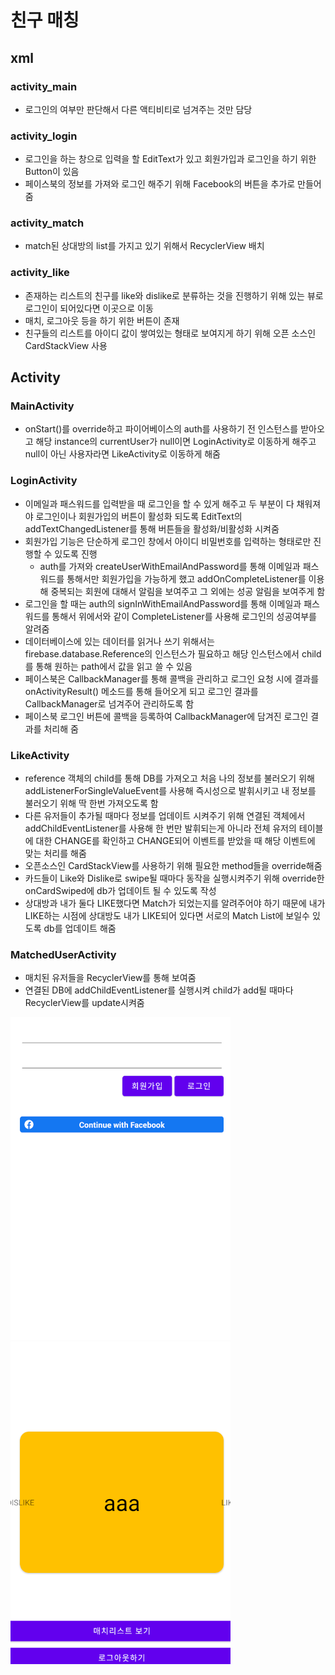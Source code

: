 # 친구 매칭      
## xml  
### activity_main   
+ 로그인의 여부만 판단해서 다른 액티비티로 넘겨주는 것만 담당  
### activity_login  
+ 로그인을 하는 창으로 입력을 할 EditText가 있고 회원가입과 로그인을 하기 위한 Button이 있음  
+ 페이스북의 정보를 가져와 로그인 해주기 위해 Facebook의 버튼을 추가로 만들어 줌  
### activity_match  
+ match된 상대방의 list를 가지고 있기 위해서 RecyclerView 배치  
### activity_like  
+ 존재하는 리스트의 친구를 like와 dislike로 분류하는 것을 진행하기 위해 있는 뷰로 로그인이 되어있다면 이곳으로 이동  
+ 매치, 로그아웃 등을 하기 위한 버튼이 존재  
+ 친구들의 리스트를 아이디 값이 쌓여있는 형태로 보여지게 하기 위해 오픈 소스인 CardStackView 사용  
## Activity  
### MainActivity  
+ onStart()를 override하고 파이어베이스의 auth를 사용하기 전 인스턴스를 받아오고 해당 instance의 currentUser가 null이면 LoginActivity로 이동하게 해주고 null이 아닌 사용자라면 LikeActivity로 이동하게 해줌  
### LoginActivity  
+ 이메일과 패스워드를 입력받을 때 로그인을 할 수 있게 해주고 두 부분이 다 채워져야 로그인이나 회원가입의 버튼이 활성화 되도록 EditText의 addTextChangedListener를 통해 버튼들을 활성화/비활성화 시켜줌  
+ 회원가입 기능은 단순하게 로그인 창에서 아이디 비밀번호를 입력하는 형태로만 진행할 수 있도록 진행  
    - auth를 가져와 createUserWithEmailAndPassword를 통해 이메일과 패스워드를 통해서만 회원가입을 가능하게 했고 addOnCompleteListener를 이용해 중복되는 회원에 대해서 알림을 보여주고 그 외에는 성공 알림을 보여주게 함  
+ 로그인을 할 때는 auth의 signInWithEmailAndPassword를 통해 이메일과 패스워드를 통해서 위에서와 같이 CompleteListener를 사용해 로그인의 성공여부를 알려줌  
+ 데이터베이스에 있는 데이터를 읽거나 쓰기 위해서는 firebase.database.Reference의 인스턴스가 필요하고 해당 인스턴스에서 child를 통해 원하는 path에서 값을 읽고 쓸 수 있음  
+ 페이스북은 CallbackManager를 통해 콜백을 관리하고 로그인 요청 시에 결과를 onActivityResult() 메소드를 통해 들어오게 되고 로그인 결과를 CallbackManager로 넘겨주어 관리하도록 함  
+ 페이스북 로그인 버튼에 콜백을 등록하여 CallbackManager에 담겨진 로그인 결과를 처리해 줌  
### LikeActivity  
+ reference 객체의 child를 통해 DB를 가져오고 처음 나의 정보를 불러오기 위해 addListenerForSingleValueEvent를 사용해 즉시성으로 발휘시키고 내 정보를 불러오기 위해 딱 한번 가져오도록 함  
+ 다른 유저들이 추가될 때마다 정보를 업데이트 시켜주기 위해 연결된 객체에서 addChildEventListener를 사용해 한 번만 발휘되는게 아니라 전체 유저의 테이블에 대한 CHANGE를 확인하고 CHANGE되어 이벤트를 받았을 때 해당 이벤트에 맞는 처리를 해줌  
+ 오픈소스인 CardStackView를 사용하기 위해 필요한 method들을 override해줌  
+ 카드들이 Like와 Dislike로 swipe될 때마다 동작을 실행시켜주기 위해 override한 onCardSwiped에 db가 업데이트 될 수 있도록 작성  
+ 상대방과 내가 둘다 LIKE했다면 Match가 되었는지를 알려주어야 하기 때문에 내가 LIKE하는 시점에 상대방도 내가 LIKE되어 있다면 서로의 Match List에 보일수 있도록 db를 업데이트 해줌  
### MatchedUserActivity  
+ 매치된 유저들을 RecyclerView를 통해 보여줌  
+ 연결된 DB에 addChildEventListener를 실행시켜 child가 add될 때마다 RecyclerView를 update시켜줌   
  
![1](./1.png)
![1](./2.png)